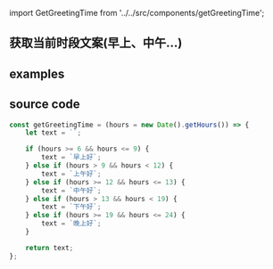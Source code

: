 import GetGreetingTime from '../../src/components/getGreetingTime';

## 获取当前时段文案(早上、中午...)

## examples

<GetGreetingTime/>

## source code

```javascript
const getGreetingTime = (hours = new Date().getHours()) => {
	let text = ``;

	if (hours >= 6 && hours <= 9) {
		text = `早上好`;
	} else if (hours > 9 && hours < 12) {
		text = `上午好`;
	} else if (hours >= 12 && hours <= 13) {
		text = `中午好`;
	} else if (hours > 13 && hours < 19) {
		text = `下午好`;
	} else if (hours >= 19 && hours <= 24) {
		text = `晚上好`;
	}

	return text;
};
```
